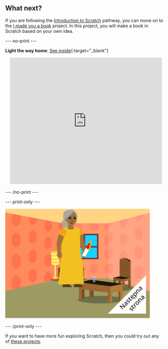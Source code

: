## What next?

If you are following the [Introduction to Scratch](https://projects.raspberrypi.org/pl-PL/pathway/scratch-intro) pathway, you can move on to the [I made you a book](https://projects.raspberrypi.org/pl-PL/projects/i-made-you-a-book) project. In this project, you will make a book in Scratch based on your own idea.

--- no-print ---

**Light the way home**: [See inside](https://scratch.mit.edu/projects/499860786/editor){:target="_blank"}
<div class="scratch-preview" style="margin-left: 15px;">
  <iframe allowtransparency="true" width="485" height="402" src="https://scratch.mit.edu/projects/embed/499860786/?autostart=false" frameborder="0"></iframe>
</div>

--- /no-print ---

--- print-only ---

![An 'I made you a book' project.](images/book-cover.png)

--- /print-only ---

If you want to have more fun exploring Scratch, then you could try out any of [these projects](https://projects.raspberrypi.org/pl-PL/projects?software%5B%5D=scratch&curriculum%5B%5D=%201).


